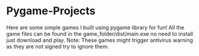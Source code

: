 ﻿# Pygame-Projects
Here are some simple games I built using pygame library for fun!
All the game files can be found in the game_folder/dist/main.exe no need to install just download and play.
Note: These games might trigger antivirus warning as they are not signed try to ignore them.
